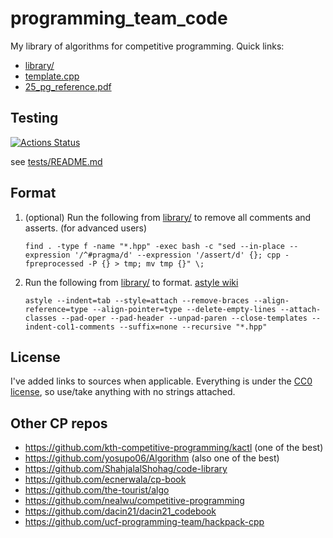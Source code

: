 # programming_team_code

My library of algorithms for competitive programming. Quick links:

- [library/](https://github.com/lrvideckis/programming_team_code/tree/master/library)
- [template.cpp](https://github.com/lrvideckis/programming_team_code/blob/master/library/contest/template.cpp)
- [25_pg_reference.pdf](https://github.com/lrvideckis/programming_team_code/blob/master/25_pg_reference.pdf)

## Testing
[![Actions Status](https://github.com/lrvideckis/programming_team_code/workflows/verify/badge.svg)](https://github.com/lrvideckis/programming_team_code/actions)

see [tests/README.md](https://github.com/lrvideckis/programming_team_code/blob/master/tests/README.md)

## Format

1. (optional) Run the following from [library/](https://github.com/lrvideckis/programming_team_code/tree/master/library) to remove all comments and asserts. (for advanced users)
   ```
   find . -type f -name "*.hpp" -exec bash -c "sed --in-place --expression '/^#pragma/d' --expression '/assert/d' {}; cpp -fpreprocessed -P {} > tmp; mv tmp {}" \;
   ```

2. Run the following from [library/](https://github.com/lrvideckis/programming_team_code/tree/master/library) to format. [astyle wiki](http://astyle.sourceforge.net/astyle.html)
   ```
   astyle --indent=tab --style=attach --remove-braces --align-reference=type --align-pointer=type --delete-empty-lines --attach-classes --pad-oper --pad-header --unpad-paren --close-templates --indent-col1-comments --suffix=none --recursive "*.hpp"
   ```

## License

I've added links to sources when applicable. Everything is under the [CC0 license](https://creativecommons.org/publicdomain/zero/1.0/), so use/take anything with no strings attached.

## Other CP repos

- https://github.com/kth-competitive-programming/kactl (one of the best)
- https://github.com/yosupo06/Algorithm (also one of the best)
- https://github.com/ShahjalalShohag/code-library
- https://github.com/ecnerwala/cp-book
- https://github.com/the-tourist/algo
- https://github.com/nealwu/competitive-programming
- https://github.com/dacin21/dacin21_codebook
- https://github.com/ucf-programming-team/hackpack-cpp
